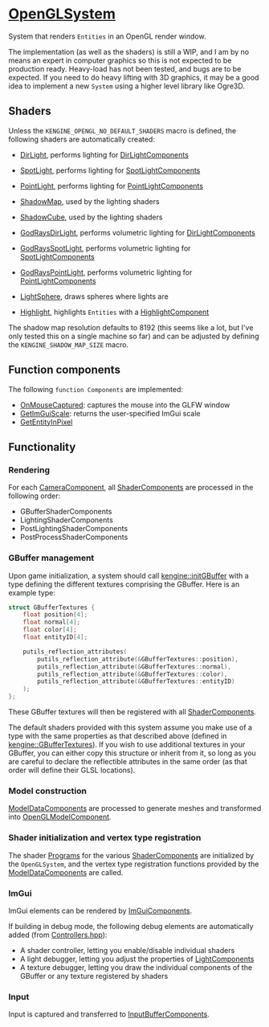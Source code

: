 # [OpenGLSystem](OpenGLSystem.hpp)

System that renders `Entities` in an OpenGL render window.

The implementation (as well as the shaders) is still a WIP, and I am by no means an expert in computer graphics so this is not expected to be production ready. Heavy-load has not been tested, and bugs are to be expected. If you need to do heavy lifting with 3D graphics, it may be a good idea to implement a new `System` using a higher level library like Ogre3D.

## Shaders

Unless the `KENGINE_OPENGL_NO_DEFAULT_SHADERS` macro is defined, the following shaders are automatically created:

* [DirLight](DirLight.hpp), performs lighting for [DirLightComponents](../../components/data/LightComponent.hpp)
* [SpotLight](SpotLight.hpp), performs lighting for [SpotLightComponents](../../components/data/LightComponent.hpp)
* [PointLight](PointLight.hpp), performs lighting for [PointLightComponents](../../components/data/LightComponent.hpp)

* [ShadowMap](ShadowMap.hpp), used by the lighting shaders
* [ShadowCube](ShadowCube.hpp), used by the lighting shaders

* [GodRaysDirLight](GodRaysDirLight.hpp), performs volumetric lighting for [DirLightComponents](../../components/data/LightComponent.hpp)
* [GodRaysSpotLight](GodRaysSpotLight.hpp), performs volumetric lighting for [SpotLightComponents](../../components/data/LightComponent.hpp)
* [GodRaysPointLight](GodRaysPointLight.hpp), performs volumetric lighting for [PointLightComponents](../../components/data/LightComponent.hpp)

* [LightSphere](LightSphere.hpp), draws spheres where lights are
* [Highlight](Highlight.hpp), highlights `Entities` with a [HighlightComponent](../../components/data/HighlightComponent.md)

The shadow map resolution defaults to 8192 (this seems like a lot, but I've only tested this on a single machine so far) and can be adjusted by defining the `KENGINE_SHADOW_MAP_SIZE` macro.

## Function components

The following `function Components` are implemented:

* [OnMouseCaptured](../../components/data/functions/OnMouseCaptured.md): captures the mouse into the GLFW window
* [GetImGuiScale](../../components/data/functions/GetImGuiScale.md): returns the user-specified ImGui scale
* [GetEntityInPixel](../../components/data/functions/GetEntityInPixel.md)

## Functionality

### Rendering

For each [CameraComponent](../../components/data/CameraComponent.md), all [ShaderComponents](../../components/data/ShaderComponent.md) are processed in the following order:
* GBufferShaderComponents
* LightingShaderComponents
* PostLightingShaderComponents
* PostProcessShaderComponents

### GBuffer management

Upon game initialization, a system should call [kengine::initGBuffer](../../components/functions/InitGBuffer.md) with a type defining the different textures comprising the GBuffer. Here is an example type:

```cpp
struct GBufferTextures {
	float position[4];
	float normal[4];
	float color[4];
	float entityID[4];

	putils_reflection_attributes(
		putils_reflection_attribute(&GBufferTextures::position),
		putils_reflection_attribute(&GBufferTextures::normal),
		putils_reflection_attribute(&GBufferTextures::color),
		putils_reflection_attribute(&GBufferTextures::entityID)
	);
};
```

These GBuffer textures will then be registered with all [ShaderComponents](../../components/data/ShaderComponent.md).

The default shaders provided with this system assume you make use of a type with the same properties as that described above (defined in [kengine::GBufferTextures](OpenGLSystem.hpp)). If you wish to use additional textures in your GBuffer, you can either copy this structure or inherit from it, so long as you are careful to declare the reflectible attributes in the same order (as that order will define their GLSL locations).

### Model construction

[ModelDataComponents](../../components/data/ModelDataComponent.md) are processed to generate meshes and transformed into [OpenGLModelComponent](../../components/data/OpenGLModelComponent.md).

### Shader initialization and vertex type registration

The shader [Programs](../../putils/opengl/Program.md) for the various [ShaderComponents](../../components/data/ShaderComponent.md) are initialized by the `OpenGLSystem`, and the vertex type registration functions provided by the [ModelDataComponents](../../components/data/ModelDataComponent.md) are called.

### ImGui

ImGui elements can be rendered by [ImGuiComponents](../../components/data/ImGuiComponent.md).

If building in debug mode, the following debug elements are automatically added (from [Controllers.hpp](Controllers.hpp)):
* A shader controller, letting you enable/disable individual shaders
* A light debugger, letting you adjust the properties of [LightComponents](../../components/data/LightComponent.md)
* A texture debugger, letting you draw the individual components of the GBuffer or any texture registered by shaders

### Input

Input is captured and transferred to [InputBufferComponents](../../components/data/InputBufferComponent.md).